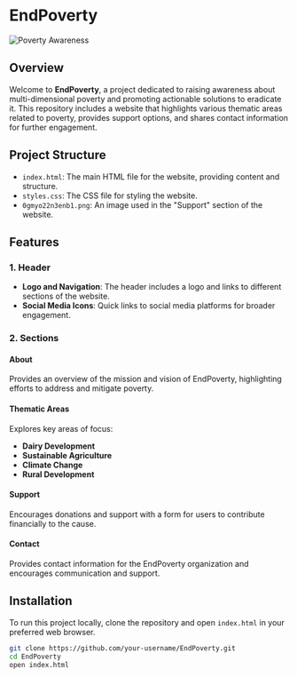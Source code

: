 # EndPoverty

![Poverty Awareness](https://concernusa.org/uploads/concern-somaliland-nimco-poverty-hunger-cash-transfers-1199x800.webp)

## Overview
Welcome to **EndPoverty**, a project dedicated to raising awareness about multi-dimensional poverty and promoting actionable solutions to eradicate it. This repository includes a website that highlights various thematic areas related to poverty, provides support options, and shares contact information for further engagement.

## Project Structure
- `index.html`: The main HTML file for the website, providing content and structure.
- `styles.css`: The CSS file for styling the website.
- `0gmyo22n3enb1.png`: An image used in the "Support" section of the website.

## Features
### 1. Header
- **Logo and Navigation**: The header includes a logo and links to different sections of the website.
- **Social Media Icons**: Quick links to social media platforms for broader engagement.

### 2. Sections
#### About
Provides an overview of the mission and vision of EndPoverty, highlighting efforts to address and mitigate poverty.

#### Thematic Areas
Explores key areas of focus:
- **Dairy Development**
- **Sustainable Agriculture**
- **Climate Change**
- **Rural Development**

#### Support
Encourages donations and support with a form for users to contribute financially to the cause.

#### Contact
Provides contact information for the EndPoverty organization and encourages communication and support.

## Installation
To run this project locally, clone the repository and open `index.html` in your preferred web browser.

```sh
git clone https://github.com/your-username/EndPoverty.git
cd EndPoverty
open index.html
